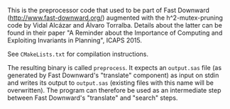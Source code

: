 This is the preprocessor code that used to be part of Fast Downward
(http://www.fast-downward.org/) augmented with the h^2-mutex-pruning code
by Vidal Alcázar and Álvaro Torralba. Details about the latter can be
found in their paper "A Reminder about the Importance of Computing and
Exploiting Invariants in Planning", ICAPS 2015.

See `CMakeLists.txt` for compilation instructions.

The resulting binary is called `preprocess`. It expects an `output.sas`
file (as generated by Fast Downward's "translate" component) as input on
stdin and writes its output to `output.sas` (existing files with this name
will be overwritten). The program can therefore be used as an intermediate
step between Fast Downward's "translate" and "search" steps.
